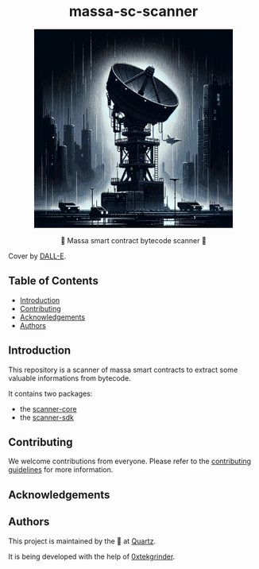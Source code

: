 # <h1 align="center"> massa-sc-scanner </h1>

<p align="center">
    <img src=".github/assets/COVER.PNG" width="400" alt="massa-sc-scanner project illustration">
</p>

<p align="center">
    📡 Massa smart contract bytecode scanner 📡
</p>

Cover by [DALL-E](https://openai.com/dall-e-3/).

## Table of Contents

- [Introduction](#introduction)
- [Contributing](#contributing)
- [Acknowledgements](#acknowledgements)
- [Authors](#authors)

## Introduction

This repository is a scanner of massa smart contracts to extract some valuable informations from bytecode.

It contains two packages:
- the [scanner-core](./packages/scanner-core/README.md)
- the [scanner-sdk](./packages/scanner-sdk/README.md)

## Contributing

We welcome contributions from everyone. Please refer to the [contributing guidelines](CONTRIBUTING.md) for more information.

## Acknowledgements


## Authors

This project is maintained by the 📡 at [Quartz](https://quartz.technology).

It is being developed with the help of [0xtekgrinder](https://github.com/0xtekgrinder).
